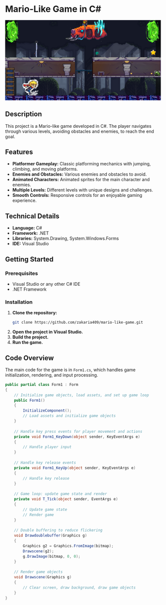 # Mario-Like Game in C#

![Game Screenshot](Mario-like/Screenshot.png)

## Description

This project is a Mario-like game developed in C#. The player navigates through various levels, avoiding obstacles and enemies, to reach the end goal.

## Features

- **Platformer Gameplay:** Classic platforming mechanics with jumping, climbing, and moving platforms.
- **Enemies and Obstacles:** Various enemies and obstacles to avoid.
- **Animated Characters:** Animated sprites for the main character and enemies.
- **Multiple Levels:** Different levels with unique designs and challenges.
- **Smooth Controls:** Responsive controls for an enjoyable gaming experience.

## Technical Details

- **Language:** C#
- **Framework:** .NET
- **Libraries:** System.Drawing, System.Windows.Forms
- **IDE:** Visual Studio

## Getting Started

### Prerequisites

- Visual Studio or any other C# IDE
- .NET Framework

### Installation

1. **Clone the repository:**
    ```bash
    git clone https://github.com/zakaria409/mario-like-game.git
    ```
2. **Open the project in Visual Studio.**
3. **Build the project.**
4. **Run the game.**

## Code Overview

The main code for the game is in `Form1.cs`, which handles game initialization, rendering, and input processing.

```csharp
public partial class Form1 : Form
{
    // Initialize game objects, load assets, and set up game loop
    public Form1()
    {
        InitializeComponent();
        // Load assets and initialize game objects
    }

    // Handle key press events for player movement and actions
    private void Form1_KeyDown(object sender, KeyEventArgs e)
    {
        // Handle player input
    }

    // Handle key release events
    private void Form1_KeyUp(object sender, KeyEventArgs e)
    {
        // Handle key release
    }

    // Game loop: update game state and render
    private void T_Tick(object sender, EventArgs e)
    {
        // Update game state
        // Render game
    }

    // Double buffering to reduce flickering
    void Drawdoublebuffer(Graphics g)
    {
        Graphics g2 = Graphics.FromImage(bitmap);
        Drawscene(g2);
        g.DrawImage(bitmap, 0, 0);
    }

    // Render game objects
    void Drawscene(Graphics g)
    {
        // Clear screen, draw background, draw game objects
    }
}
